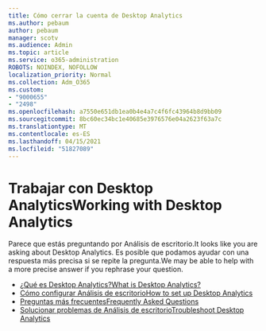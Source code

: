 ```yaml
---
title: Cómo cerrar la cuenta de Desktop Analytics
ms.author: pebaum
author: pebaum
manager: scotv
ms.audience: Admin
ms.topic: article
ms.service: o365-administration
ROBOTS: NOINDEX, NOFOLLOW
localization_priority: Normal
ms.collection: Adm_O365
ms.custom:
- "9000655"
- "2498"
ms.openlocfilehash: a7550e651db1ea0b4e4a7c4f6fc43964b8d9bb09
ms.sourcegitcommit: 8bc60ec34bc1e40685e3976576e04a2623f63a7c
ms.translationtype: MT
ms.contentlocale: es-ES
ms.lasthandoff: 04/15/2021
ms.locfileid: "51827089"
---
```

# <a name="working-with-desktop-analytics"></a><span data-ttu-id="5b8cc-102">Trabajar con Desktop Analytics</span><span class="sxs-lookup"><span data-stu-id="5b8cc-102">Working with Desktop Analytics</span></span>

<span data-ttu-id="5b8cc-103">Parece que estás preguntando por Análisis de escritorio.</span><span class="sxs-lookup"><span data-stu-id="5b8cc-103">It looks like you are asking about Desktop Analytics.</span></span> <span data-ttu-id="5b8cc-104">Es posible que podamos ayudar con una respuesta más precisa si se repite la pregunta.</span><span class="sxs-lookup"><span data-stu-id="5b8cc-104">We may be able to help with a more precise answer if you rephrase your question.</span></span>

- [<span data-ttu-id="5b8cc-105">¿Qué es Desktop Analytics?</span><span class="sxs-lookup"><span data-stu-id="5b8cc-105">What is Desktop Analytics?</span></span>](https://docs.microsoft.com/configmgr/desktop-analytics/overview)
- [<span data-ttu-id="5b8cc-106">Cómo configurar Análisis de escritorio</span><span class="sxs-lookup"><span data-stu-id="5b8cc-106">How to set up Desktop Analytics</span></span>](https://docs.microsoft.com/configmgr/desktop-analytics/set-up)
- [<span data-ttu-id="5b8cc-107">Preguntas más frecuentes</span><span class="sxs-lookup"><span data-stu-id="5b8cc-107">Frequently Asked Questions</span></span>](https://docs.microsoft.com/configmgr/desktop-analytics/faq)
- [<span data-ttu-id="5b8cc-108">Solucionar problemas de Análisis de escritorio</span><span class="sxs-lookup"><span data-stu-id="5b8cc-108">Troubleshoot Desktop Analytics</span></span>](https://docs.microsoft.com/configmgr/desktop-analytics/troubleshooting)